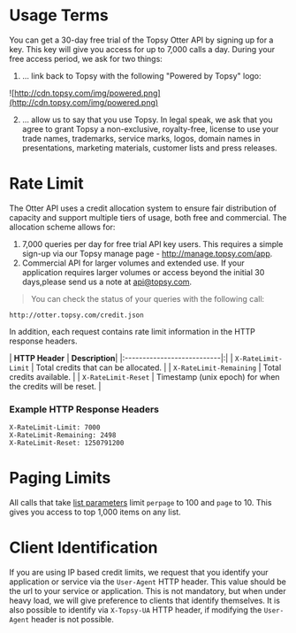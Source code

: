 # Usage Terms #

You can get a 30-day free trial of the Topsy Otter API by signing up for a key. This key will give you access for up to 7,000 calls a day.  During your free access period, we ask for two things:

1. ... link back to Topsy with the following "Powered by Topsy" logo:

![http://cdn.topsy.com/img/powered.png](http://cdn.topsy.com/img/powered.png)

2. ... allow us to say that you use Topsy.  In legal speak, we ask that you agree to grant Topsy a non-exclusive, royalty-free, license to use your trade names, trademarks, service marks, logos, domain names in presentations, marketing materials, customer lists and press releases.

# Rate Limit #

The Otter API uses a credit allocation system to ensure fair distribution of capacity and support multiple tiers of usage, both free and commercial. The allocation scheme allows for:

  1. 7,000 queries per day for free trial API key users. This requires a simple sign-up via our Topsy manage page - http://manage.topsy.com/app.
  1. Commercial API for larger volumes and extended use.  If your application requires larger volumes or access beyond the initial 30 days,please send us a note at api@topsy.com.

> You can check the status of your queries with the following call:

```
http://otter.topsy.com/credit.json
```

In addition, each request contains rate limit information in the HTTP response headers.

| **HTTP Header**            | **Description**|
|:---------------------------|:|
| `X-RateLimit-Limit`        | Total credits that can be allocated. |
| `X-RateLimit-Remaining`    | Total credits available. |
| `X-RateLimit-Reset`        | Timestamp (unix epoch) for when the credits will be reset. |

### Example HTTP Response Headers ###

```
X-RateLimit-Limit: 7000
X-RateLimit-Remaining: 2498
X-RateLimit-Reset: 1250791200
```

# Paging Limits #

All calls that take [list parameters](ResListParameters.md) limit `perpage` to 100 and `page` to 10. This gives you access to top 1,000 items on any list.

# Client Identification #

If you are using IP based credit limits, we request that you identify your application or service via the `User-Agent` HTTP header. This value should be the url to your service or application. This is not mandatory, but when under heavy load, we will give preference to clients that identify themselves. It is also possible to identify via `X-Topsy-UA` HTTP header, if modifying the `User-Agent` header is not possible.